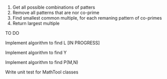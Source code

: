 1.	Get all possible combinations of patters
2.	Remove all patterns that are nor co-prime
3.	Find smallest common multiple, for each remaning pattern of co-primes
4.	Return largest multiple

TO DO

Implement algorithm to find L [IN PROGRESS]

Implement algorithm to find Y

Implement algorithm to find P(M,N)

Write unit test for MathTool classes

